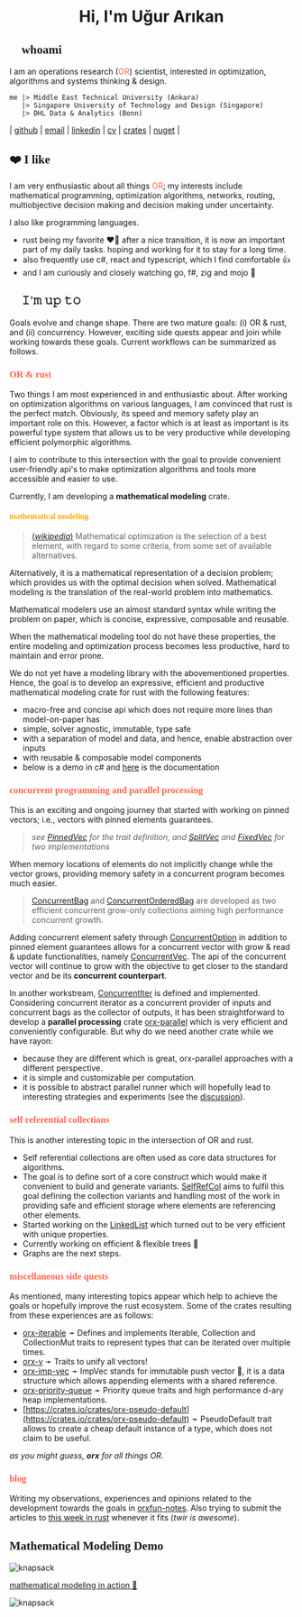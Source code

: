 <h1 align="center">Hi, I'm Uğur Arıkan</h1>

<h2 style="font-family: consolas;">👋 whoami</h2>

I am an operations research (<span style="color:tomato">OR</span>) scientist, interested in optimization, algorithms and systems thinking & design.

```
me |> Middle East Technical University (Ankara)
   |> Singapore University of Technology and Design (Singapore)
   |> DHL Data & Analytics (Bonn)
```

| [github](https://github.com/orxfun) | [email](mailto:orx.ugur.arikan@gmail.com) | [linkedin](https://www.linkedin.com/in/uarikan/) | [cv](https://orxfun.github.io/cv/) | [crates](https://crates.io/users/orxfun) | [nuget](https://www.nuget.org/profiles/orx.ugur.arikan) |


<h2 style="font-family: consolas;">❤️ I like</h2>

I am very enthusiastic about all things <span style="color:tomato">OR</span>; my interests include mathematical programming, optimization algorithms, networks, routing, multiobjective decision making and decision making under uncertainty.

I also like programming languages.
* rust being my favorite ❤️🦀 after a nice transition, it is now an important part of my daily tasks. hoping and working for it to stay for a long time.
* also frequently use c#, react and typescript, which I find comfortable 👍
* and I am curiously and closely watching go, f#, zig and mojo 🤔

<h2 style="font-family: consolas;">🎯 𝙸'𝚖 𝚞𝚙 𝚝𝚘</h2>

Goals evolve and change shape. There are two mature goals: (i) OR & rust, and (ii) concurrency. However, exciting side quests appear and join while working towards these goals. Current workflows can be summarized as follows.

<h3 style="font-family: consolas; color:tomato">OR & rust</h3>

Two things I am most experienced in and enthusiastic about. After working on optimization algorithms on various languages, I am convinced that rust is the perfect match. Obviously, its speed and memory safety play an important role on this. However, a factor which is at least as important is its powerful type system that allows us to be very productive while developing efficient polymorphic algorithms.

I aim to contribute to this intersection with the goal to provide convenient user-friendly api's to make optimization algorithms and tools more accessible and easier to use.

Currently, I am developing a **mathematical modeling** crate.

<h4 style="font-family: consolas; color:orange">mathematical modeling</h4>

> [(*wikipedia*)](https://en.wikipedia.org/wiki/Mathematical_optimization) Mathematical optimization is the selection of a best element, with regard to some criteria, from some set of available alternatives.

Alternatively, it is a mathematical representation of a decision problem; which provides us with the optimal decision when solved. Mathematical modeling is the translation of the real-world problem into mathematics.

Mathematical modelers use an almost standard syntax while writing the problem on paper, which is concise, expressive, composable and reusable.

When the mathematical modeling tool do not have these properties, the entire modeling and optimization process becomes less productive, hard to maintain and error prone.

We do not yet have a modeling library with the abovementioned properties. Hence, the goal is to develop an expressive, efficient and productive mathematical modeling crate for rust with the following features:
  * macro-free and concise api which does not require more lines than model-on-paper has
  * simple, solver agnostic, immutable, type safe
  * with a separation of model and data, and hence, enable abstraction over inputs
  * with reusable & composable model components
  * below is a demo in c# and <a target="_blank" href="https://orxfun.github.io/orx-mathprog-gallery/">here</a> is the documentation

<h3 style="font-family: consolas; color:tomato">concurrent programming and parallel processing</h3>

This is an exciting and ongoing journey that started with working on pinned vectors; i.e., vectors with pinned elements guarantees.

> *see [PinnedVec](https://crates.io/crates/orx-pinned-vec) for the trait definition, and [SplitVec](https://crates.io/crates/orx-split-vec) and [FixedVec](https://crates.io/crates/orx-fixed-vec) for two implementations*

When memory locations of elements do not implicitly change while the vector grows, providing memory safety in a concurrent program becomes much easier.

> [ConcurrentBag](https://crates.io/crates/orx-concurrent-bag) and [ConcurrentOrderedBag](https://crates.io/crates/orx-concurrent-ordered-bag) are developed as two efficient concurrent grow-only collections aiming high performance concurrent growth.

Adding concurrent element safety through [ConcurrentOption](https://crates.io/crates/orx-concurrent-option) in addition to pinned element guarantees allows for a concurrent vector with grow & read & update functionalities, namely [ConcurrentVec](https://crates.io/crates/orx-concurrent-vec). The api of the concurrent vector will continue to grow with the objective to get closer to the standard vector and be its **concurrent counterpart**.

In another workstream, [ConcurrentIter](https://crates.io/crates/orx-concurrent-iter) is defined and implemented. Considering concurrent iterator as a concurrent provider of inputs and concurrent bags as the collector of outputs, it has been straightforward to develop a **parallel processing** crate [orx-parallel](https://crates.io/crates/orx-parallel) which is very efficient and conveniently configurable. But why do we need another crate while we have rayon:
* because they are different which is great, orx-parallel approaches with a different perspective.
* it is simple and customizable per computation.
* it is possible to abstract parallel runner which will hopefully lead to interesting strategies and experiments (see the [discussion](https://github.com/orxfun/orx-parallel/discussions/26)).

<h3 style="font-family: consolas; color:tomato">self referential collections</h3>

This is another interesting topic in the intersection of OR and rust.
* Self referential collections are often used as core data structures for algorithms.
* The goal is to define sort of a core construct which would make it convenient to build and generate variants. <a target="_blank" href="https://crates.io/crates/orx-selfref-col">SelfRefCol</a> aims to fulfil this goal defining the collection variants and handling most of the work in providing safe and efficient storage where elements are referencing other elements.
* Started working on the [LinkedList](https://crates.io/crates/orx-linked-list) which turned out to be very efficient with unique properties.
* Currently working on efficient & flexible trees 🌴
* Graphs are the next steps.

<h3 style="font-family: consolas; color:tomato">miscellaneous side quests</h3>

As mentioned, many interesting topics appear which help to achieve the goals or hopefully improve the rust ecosystem. Some of the crates resulting from these experiences are as follows:

* [orx-iterable](https://crates.io/crates/orx-iterable) ➛ Defines and implements Iterable, Collection and CollectionMut traits to represent types that can be iterated over multiple times.
* [orx-v](https://crates.io/crates/orx-v) ➛ Traits to unify all vectors!
* [orx-imp-vec](https://crates.io/crates/orx-imp-vec) ➛ ImpVec stands for immutable push vector 👿, it is a data structure which allows appending elements with a shared reference.
* [orx-priority-queue](https://crates.io/crates/orx-priority-queue) ➛ Priority queue traits and high performance d-ary heap implementations.
* [https://crates.io/crates/orx-pseudo-default](https://crates.io/crates/orx-pseudo-default) ➛ PseudoDefault trait allows to create a cheap default instance of a type, which does not claim to be useful.

*as you might guess, **orx** for all things OR.*

<h3 style="font-family: consolas; color:tomato">blog</h3>

Writing my observations, experiences and opinions related to the development towards the goals in [orxfun-notes](https://orxfun.github.io/orxfun-notes/). Also trying to submit the articles to [this week in rust](https://this-week-in-rust.org/) whenever it fits (*twir is awesome*).

<h2 style="font-family: consolas;">Mathematical Modeling Demo</h2>

![knapsack](https://orxfun.github.io/orx-mathprog-gallery/data/concise/knapsack.PNG)

[mathematical modeling in action 🔎](https://orxfun.github.io/orx-mathprog-gallery/img/orx_model_building_knapsack.gif)

![knapsack](https://orxfun.github.io/orx-mathprog-gallery/img/orx_model_building_knapsack-540w.gif)
